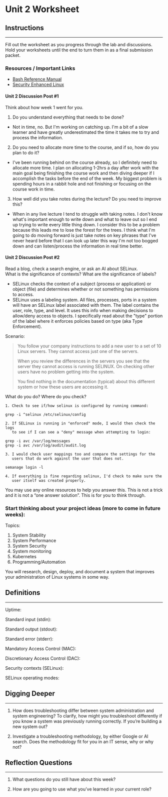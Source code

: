 # Unit 2 Worksheet

## Instructions

---

Fill out the worksheet as you progress through the lab and discussions.
Hold your worksheets until the end to turn them in as a final submission packet.

### Resources / Important Links

- [Bash Reference Manual](https://www.gnu.org/software/bash/manual/bash.html)
- [Security Enhanced Linux](https://docs.redhat.com/en/documentation/red_hat_enterprise_linux/9/html/using_selinux/getting-started-with-selinux_using-selinux#getting-started-with-selinux_using-selinux)

#### Unit 2 Discussion Post #1

Think about how week 1 went for you.

1. Do you understand everything that needs to be done?
- Not in time, no. But I'm working on catching up. I'm a bit of a slow learner and have greatly underestimated the time it takes me to try and process the information.

2. Do you need to allocate more time to the course, and if so, how do you plan to do it?
- I've been running behind on the course already, so I definitely need to allocate more time.  I plan on allocating 1-2hrs a day after work with the main goal being finishing the course work and then diving deeper if I accomplish the tasks before the end of the week.  My biggest problem is spending hours in a rabbit hole and not finishing or focusing on the course work in time.

3. How well did you take notes during the lecture? Do you need to improve this?
- When in any live lecture I tend to struggle with taking notes. I don't know what's important enough to write down and what to leave out so I end up trying to write every little thing down. I consider this to be a problem because this leads me to lose the forest for the trees. I think what I'm going to do moving forward is just take notes on key phrases that I've never heard before that I can look up later this way I'm not too bogged down and can listen/process the information in real time better.

#### Unit 2 Discussion Post #2

Read a blog, check a search engine, or ask an AI about SELinux.  
What is the significance of contexts? What are the significance of labels?
- SELinux checks the context of a subject (process or application) or object (file) and determines whether or not something has permissions to access.
- SELinux uses a labeling system. All files, processes, ports in a system will have an SELinux label associated with them. The label contains the user, role, type, and level. It uses this info when making decisions to allow/deny access to objects. I specifically read about the "type" portion of the label where it enforces policies based on type (aka Type Enforcement).


Scenario:

> You follow your company instructions to add a new user to a set of 10 Linux
> servers. They cannot access just one of the servers.
> 
> When you review the differences in the servers you see that the server they
> cannot access is running SELINUX. On checking other users have no problem
> getting into the system.
> 
> You find nothing in the documentation (typical) about this different system or
> how these users are accessing it.


What do you do? Where do you check?  
```text
1. Check to see if/how selinux is configured by running command:

grep -i ^selinux /etc/selinux/config

2. If SELinux is running in "enforced" mode, I would then check the logs
   to see if I can see a "deny" message when attempting to login:

grep -i avc /var/log/messages
grep -i avc /var/log/audit/audit.log

3. I would check user mappings too and compare the settings for the
   users that do work against the user that does not.

semanage login -l

4. If everything is fine regarding selinux, I'd check to make sure the 
   user itself was created properly.
```


You may use any online resources to help you answer this. This is not a trick
and it is not a “one answer solution”. This is for you to think through.

### Start thinking about your project ideas (more to come in future weeks):

Topics:

1. System Stability
2. System Performance
3. System Security
4. System monitoring
5. Kubernetes
6. Programming/Automation

You will research, design, deploy, and document a system that improves your administration of Linux systems in some way.

## Definitions

---

Uptime:

Standard input (stdin):

Standard output (stdout):

Standard error (stderr):

Mandatory Access Control (MAC):

Discretionary Access Control (DAC):

Security contexts (SELinux):

SELinux operating modes:

## Digging Deeper

---

1. How does troubleshooting differ between system administration and system
   engineering? To clarify, how might you troubleshoot differently if you know a
   system was previously running correctly. If you’re building a new system out?

2. Investigate a troubleshooting methodology, by either Google or AI search.
   Does the methodology fit for you in an IT sense, why or why not?

## Reflection Questions

---

1. What questions do you still have about this week?

2. How are you going to use what you’ve learned in your current role?
